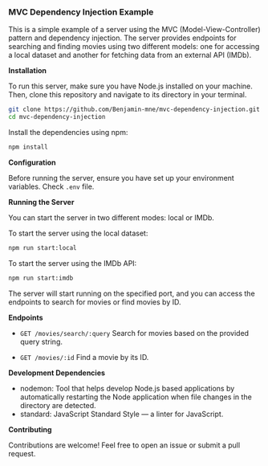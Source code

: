 ### MVC Dependency Injection Example
This is a simple example of a server using the MVC (Model-View-Controller) pattern and dependency injection. The server provides endpoints for searching and finding movies using two different models: one for accessing a local dataset and another for fetching data from an external API (IMDb).

**Installation**

To run this server, make sure you have Node.js installed on your machine. Then, clone this repository and navigate to its directory in your terminal.

```bash
git clone https://github.com/Benjamin-mne/mvc-dependency-injection.git
cd mvc-dependency-injection
```

Install the dependencies using npm:
```bash
npm install
```

**Configuration**

Before running the server, ensure you have set up your environment variables. Check `.env` file.


**Running the Server**

You can start the server in two different modes: local or IMDb.

To start the server using the local dataset:
```bash
npm run start:local
```
To start the server using the IMDb API:
```bash
npm run start:imdb
```

The server will start running on the specified port, and you can access the endpoints to search for movies or find movies by ID.

**Endpoints**

- `GET /movies/search/:query` Search for movies based on the provided query string.

- `GET /movies/:id` Find a movie by its ID.

**Development Dependencies**
- nodemon: Tool that helps develop Node.js based applications by automatically restarting the Node application when file changes in the directory are detected.
- standard: JavaScript Standard Style — a linter for JavaScript.

**Contributing**

Contributions are welcome! Feel free to open an issue or submit a pull request.